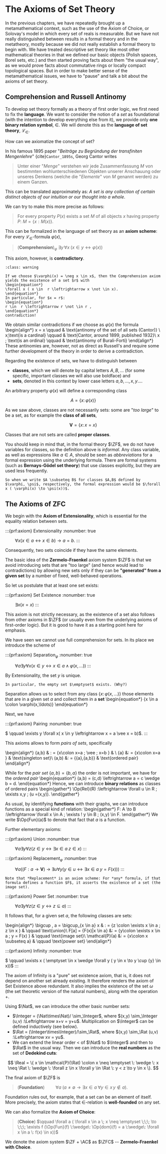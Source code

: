 # The Axioms of Set Theory

In the previous chapters, we have repeatedly brought up a metamathematical context, such as the use of the Axiom of Choice, or Solovay's model in which every set of reals is measurable. But we have not really distinguished between results in a formal theory and in the metatheory, mostly because we did not really establish a formal theory to begin with. We have treated descriptive set theory like most other mathematical theories in that we defined our basic objects (Polish spaces, Borel sets, etc.) and then started proving facts about them "the usual way", as we would prove facts about commutative rings or locally compact topological spaces. But in order to make better sense of the metamathematical issues, we have to "pause" and talk a bit about the axioms of set theory.


## Comprehension and Russell Antinomy

To develop set theory formally as a theory of first order logic, we first need to fix the **language**. We want to consider the notion of a *set* as foundational (with the intention to develop everything else from it), we provide only **one binary relation symbol**, $\in$. We will denote this as the **language of set theory**, $\mathcal{L}_\in$.

How can we axiomatize the concept of set?

In his famous 1895 paper "*Beiträge zu Begründung der transfiniten Mengenlehre*" {cite}`Cantor_1895s`, Georg Cantor writes

> Unter einer "*Menge*" verstehen wir jede Zusammenfassung $M$ von bestimmten wohlunterschiedenen Objekten unserer Anschauung oder unseres Denkens (welche die "*Elemente*" von  $M$  genannt werden)  zu einem Ganzen.

This can be translated approximately as: *A set is any collection of certain distinct objects of our intuition or our thought into a whole*.

We can try to make this more precise as follows:

> For every property $P(x)$ exists a set $M$ of all objects $x$ having property $P$:  $M =\{x: M(x) \}$.

This can be formalized in the language of set theory as an **axiom scheme**: For every $\mathcal{L}_\in$-formula $\varphi(x)$,

> (**Comprehension**)$_\varphi$ $\exists y \, \forall x \; ( x \in y \leftrightarrow \varphi(x))$

This axiom, however, is **contradictory**.

```{admonition} Russell's antinomy (1903)
:class: warning

If we choose $\varphi(x) = \neg x \in x$, then the Comprehension axiom yields the existence of a set $r$ with 
\begin{equation*}
\forall x ( x \in  r \leftrightarrow x \not \in x).
\end{equation*} 
In particular, for $x = r$: 
\begin{equation*}
r \in  r \leftrightarrow r \not \in r ,
\end{equation*}
contradiction!
```

We obtain similar contradictions if we choose as $\varphi(x)$ the formula
\begin{align*}
     x = x  \qquad &  \text{antinomy of the set of all sets (Cantor)} \\
     x\;\text{is a cardinal} \qquad & \text{Cantor, around 1899, published 1932}\\
     x \; \text{is an ordinal} \qquad &   \text{antinomy of Burali-Forti}
\end{align*}
These antinomies are, however, not as direct as Russell's and require some further development of the theory in order to derive a contradiction.

Regarding the existence of sets, we have to distinguish between 
- **classes**, which we will denote by capital letters $A,B,\dots$ (for some specific, important classes we will also use boldface) and 
- **sets**, denoted in this context by lower case letters $a,b,\ldots,x,y \ldots$.

An arbitrary property $\varphi(x)$ will define a corresponding class

$$
A = \{x \colon \varphi(x)\}
$$

As we saw above, classes are not necessarily sets: some are "*too large*" to be a set, as for example the **class of all sets**,

$$
\mathbf{V} = \{ x \colon x = x \}
$$


Classes that are not sets are called **proper classes**. 

You should keep in mind that, in the formal theory $\ZF$, we do not have variables for classes, so the definition above is *informal*.  Any class variable, as well as expressions like $a \in A$, should be seen as *abbreviations* for a formal expression using the underlying formula.
There are formal systems (such as **Bernays-Gödel set theory**) that use classes explicitly, but they are used less frequently.  
```{margin}
So when we write $A \subseteq B$ for classes $A,B$ defined by $\varphi, \psi$, respectively, the formal expression would be $\forall x ( \varphi(x) \to \psi(x))$.
```


## The Axioms of $\mathsf{ZFC}$


We begin with the **Axiom of Extensionality**, which is essential for the equality relation between sets.

:::{prf:axiom} Extensionality 
:nonumber: true

$\qquad \forall x (x \in a  \leftrightarrow x \in b)  \to a=b.$
:::

Consequently, two sets coincide if they have the same elements.

The basic idea of the **Zermelo-Fraenkel** axiom system $\ZF$ is that we avoid introducing sets that are "too large" (and hence would lead to contradictions) by allowing new sets only if they can be **"generated" from a given set** by a number of fixed, well-behaved operations. 

So let us postulate that at least one set exists:

:::{prf:axiom} Set Existence
:nonumber: true

$\qquad \exists x ( x = x )$
:::

This axiom is not strictly necessary, as the existence of a set also follows from other axioms in $\ZF$ (or usually even from the underlying axioms of first-order logic). But it is good to have it as a starting point here for emphasis.

We have seen we cannot use full comprehension for sets. In its place we introduce the scheme of

:::{prf:axiom} Separation$_{{}\varphi}$
:nonumber: true

 $\qquad  \forall a \exists y \forall x (x \in y \leftrightarrow x \in a \wedge \varphi(x,\ldots))$
:::

By Extensionality, the set $y$ is unique.

```{margin}
In particular, the empty set $\emptyset$ exists. (Why?)
```
Separation allows us to select from any class $\{x \colon \varphi(x,\ldots)\}$ those elements that are in a given set $a$ and collect them in a **set**
\begin{equation*}
    \{x \in a \colon \varphi(x,\ldots)\}
\end{equation*}


Next, we have 

:::{prf:axiom} Pairing
:nonumber: true

$ \qquad \exists y \forall x( x \in y \leftrightarrow  x = a \vee x = b)$.
:::

This axioms allows to form *pairs of sets*, specifically

\begin{align*}
    \{a,b\} & : =  \{x\colon x=a \; \vee \; x=b \} &    \\
    \{a\} &: = \{x\colon x=a  \} &    \text{singleton set}\\
    (a,b) &: =  \{\{a\},\{a,b\}\} &    \text{ordered pair}
\end{align*}

While for the *pair set* $\{a,b\} = \{b,a\}$ the order is not important, we have for the *ordered pair*
\begin{equation*}
(a,b) = (c,d) \leftrightarrow a = c \wedge b = d.
\end{equation*}
Hence, we can introduce **binary relations** as classes of ordered pairs
\begin{gather*}
    \Op{Rel}(R) :\leftrightarrow  \forall u \in R \; \exists x,y  \; (u =(x,y)).
\end{gather*}

As usual, by identifying **functions** with their graphs, we can introduce functions as a special kind of relation:
\begin{gather*}
F: A \to B :\leftrightarrow  \forall x \in A \; \exists ! y \in B \; (x,y) \in F.
\end{gather*}
We write $\Op{Fun}(a)$ to denote that fact that $a$ is a function.

Further elementary axioms:

:::{prf:axiom} Union
:nonumber: true

$\qquad \forall a \exists y \forall z (z \in y  \leftrightarrow  \exists x \in a \; z \in x)$
:::

:::{prf:axiom} Replacement$_{{}\varphi}$
:nonumber: true

$\qquad \forall a  ((F: a \to \mathbf{V}) \: \rightarrow \: \exists u \forall y (y \in u \leftrightarrow \exists x \in a \; y = F(x)))$
:::

```{margin}
Note that *Replacement* is an axiom scheme: For *any* formula, if that formula defines a function $F$, it asserts the existence of a set (the image set).
```

:::{prf:axiom} Power Set
:nonumber: true

$\qquad \forall a \exists y \forall z (z \in y \leftrightarrow z \subseteq a)$
:::

It follows that, for a given set $a$, the following classes are sets:

\begin{align*}
\bigcup \, a = \bigcup_{x \in a} x & : = \{z \colon \exists x \in a \; z \in x \}  &  \qquad  \text{union}\\
F[a] = \{F(x)|x \in a\} &: = \{y\colon \exists x \in a \; y = F(x) \}  &  \qquad  \text{image set}\\
\mathcal{P}(a) &: = \{x\colon x \subseteq a\} & \qquad  \text{power set}
\end{align*}

:::{prf:axiom} Infinity
:nonumber: true

$ \qquad \exists x ( \emptyset \in x \wedge \forall y ( y \in x \to y \cup \{y\} \in x))$
:::

The axiom of Infinity is a "pure" set existence axiom, that is, it does not depend on another set already existing. It therefore renders the axiom of Set Existence above redundant.
It also implies the existence of the set ${}\omega$ (the set theoretic version of the natural numbers), along with the operation $+$.

Using $\Nat$, we can introduce the other basic number sets:
- $\Integer = (\Nat\times\Nat)/ \sim_\Integer$, where $(x,y) \sim_\Integer (u,v) :\Leftrightarrow  x+v = y+u$. Multiplication on $\Integer$ can be defined inductively (see below).
- $\Rat = (\Integer\times\Integer)/\sim_\Rat$, where $(x,y) \sim_\Rat (u,v) :\Leftrightarrow xv = yu$. 
- We can extend the linear order $<$ of $\Nat$ to $\Integer$ and then to $\Rat$ in the usual way. Then we can introduce the **real numbers** as the set of **Dedekind cuts**:

$$
\Real = \{ x \in \mathcal{P}(\Rat) \colon x \neq \emptyset \: \wedge \: x \neq \Rat \: \wedge \: \forall z \in x \forall y \in \Rat \: y < z \to y \in x \}.
$$


The final axiom of $\ZF$ is 

> (**Foundation**) $\qquad \forall a \;( a \neq \emptyset \to \exists x \in a \; \forall y \in x \, y \not \in a)$.

Foundation rules out, for example, that a set can be an element of itself. More precisely, the axiom states that $\in$-relation is **well-founded** on any set. 


We can also formalize the **Axiom of Choice**:

> (**Choice**) $\qquad \forall a ( \forall x \in a \; x \neq \emptyset \;\;\; \to \;\;\; \exists f (\Op{Fun}(f) \:\wedge\: \Op{dom}(f) = a \:\wedge\: \forall x \in a \: f(x) \in x))$

We denote the axiom system $\ZF + \AC$ as $\ZFC$ -- **Zermelo-Fraenkel with Choice**.
